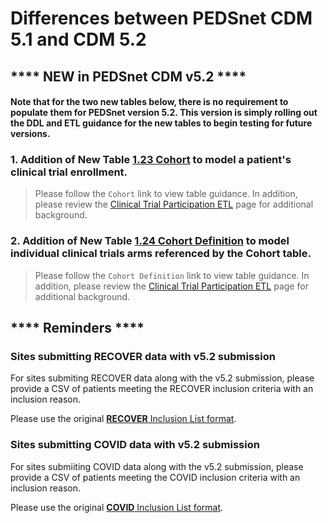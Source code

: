 # Differences between PEDSnet CDM 5.1 and CDM 5.2

## **** NEW in PEDSnet CDM v5.2 ****

#### Note that for the two new tables below, there is no requirement to populate them for PEDSnet version 5.2. This version is simply rolling out the DDL and ETL guidance for the new tables to begin testing for future versions. 

### 1. Addition of New Table [1.23 Cohort](https://github.com/PEDSnet/Data_Models/blob/pedsnet_v5.2.0_1/PEDSnet/docs/PEDSnet_CDM_ETL_Conventions.md#123-cohort-1) to model a patient's clinical trial enrollment. 

> Please follow the `Cohort` link to view table guidance. In addition, please review the [Clinical Trial Participation ETL](https://github.com/PEDSnet/Data_Models/blob/master/PEDSnet/docs/Clinical_Trial_Participation_ETL_Conventions.md) page for additional background.

### 2. Addition of New Table [1.24 Cohort Definition](https://github.com/PEDSnet/Data_Models/blob/pedsnet_v5.2.0_1/PEDSnet/docs/PEDSnet_CDM_ETL_Conventions.md#124-cohort_definition) to model individual clinical trials arms referenced by the Cohort table. 

> Please follow the `Cohort Definition` link to view table guidance. In addition, please review the [Clinical Trial Participation ETL](https://github.com/PEDSnet/Data_Models/blob/master/PEDSnet/docs/Clinical_Trial_Participation_ETL_Conventions.md) page for additional background.


## **** Reminders ****

### Sites submitting RECOVER data with v5.2 submission

For sites submiting RECOVER data along with the v5.2 submission, please provide a CSV of patients meeting the RECOVER inclusion criteria with an inclusion reason.

Please use the original [**RECOVER** Inclusion List format](https://github.com/PEDSnet/Data_Models/blob/master/PEDSnet/docs/RECOVER%20Cohort.md#data-submission). 

### Sites submitting COVID data with v5.2 submission

For sites submiiting COVID data along with the v5.2 submission, please provide a CSV of patients meeting the COVID inclusion criteria with an inclusion reason. 

Please use the original [**COVID** Inclusion List format](https://github.com/PEDSnet/Data_Models/blob/master/PEDSnet/docs/COVID-19%20Cohort.md#data-submission).
